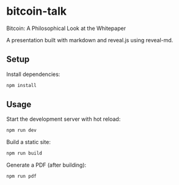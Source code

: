 # bitcoin-talk
Bitcoin: A Philosophical Look at the Whitepaper

A presentation built with markdown and reveal.js using reveal-md.

## Setup

Install dependencies:
```bash
npm install
```

## Usage

Start the development server with hot reload:
```bash
npm run dev
```

Build a static site:
```bash
npm run build
```

Generate a PDF (after building):
```bash
npm run pdf
```
